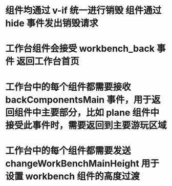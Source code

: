 # 组件均通过 v-if 统一进行销毁 组件通过 hide 事件发出销毁请求

# 工作台组件会接受 workbench_back 事件 返回工作台首页

# 工作台中的每个组件都需要接收 backComponentsMain 事件，用于返回组件中主要部分，比如 plane 组件中接受此事件时，需要返回到主要游玩区域

# 工作台中的每个组件都需要发送 changeWorkBenchMainHeight 用于设置 workbench 组件的高度过渡
